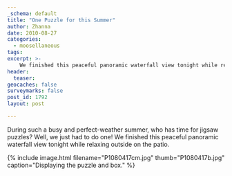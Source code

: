 ```yaml
---
_schema: default
title: "One Puzzle for this Summer"
author: Zhanna
date: 2010-08-27
categories:
  - moosellaneous
tags:
excerpt: >- 
    We finished this peaceful panoramic waterfall view tonight while relaxing outside on the patio. 
header:
  teaser:
geocaches: false
surveymarks: false
post_id: 1792
layout: post

---
```


During such a busy and perfect-weather summer, who has time for jigsaw puzzles?  Well, we just had to do one!  We finished this peaceful panoramic waterfall view tonight while relaxing outside on the patio.

{% include image.html filename="P1080417cm.jpg" thumb="P1080417b.jpg" caption="Displaying the puzzle and box." %}
